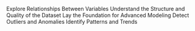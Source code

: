 Explore Relationships Between Variables
Understand the Structure and Quality of the Dataset
Lay the Foundation for Advanced Modeling
Detect Outliers and Anomalies
Identify Patterns and Trends
